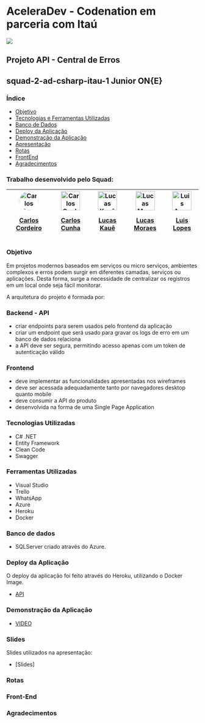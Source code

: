  
# AceleraDev - Codenation em parceria com Itaú



<img src="https://user-images.githubusercontent.com/50468352/81487897-a1499780-9238-11ea-8239-22a62f4f14b8.png"  />



## Projeto API - Central de Erros

## squad-2-ad-csharp-itau-1 Junior ON{E}

### Índice
* [Objetivo](#objetivo)
* [Tecnologias e Ferramentas Utilizadas](#tecnologias-utilizadas)
* [Banco de Dados](#banco-de-dados)
* [Deploy da Aplicação](#deploy-da-aplicação)
* [Demonstração da Aplicação](#demonstração)
* [Apresentação](#slides)
* [Rotas](#rotas)
* [FrontEnd](#front-end)
* [Agradecimentos](#agradecimentos)



### Trabalho desenvolvido pelo Squad:

| <a href="https://www.linkedin.com/in/carloscordeiro96/" target="_blank"><img title="Carlos Cordeiro" style="border-radius: 50%" src="https://media-exp1.licdn.com/dms/image/C4D03AQEzmOm2YXv9Rg/profile-displayphoto-shrink_200_200/0?e=1594252800&amp;v=beta&amp;t=7FxPDtbo14ySmaoG7JwC_YxRV1Go5WUZzu5J6vkyKqA" alt="Carlos Cordeiro"  width="50" height="50"> <p style="align-self: center">Carlos Cordeiro</p></a> | <a href="https://www.linkedin.com/in/carlos-eduardo-santana-88ti/" target="_blank"><img title="Carlos Cunha" src="https://media-exp1.licdn.com/dms/image/C4D03AQGo9T2T7l2Zlw/profile-displayphoto-shrink_200_200/0?e=1594252800&amp;v=beta&amp;t=KvHcnlqoYVggcVDs3GT91bOhWYHMnPiGAgV_s-qV2Bk" alt="Carlos Cunha" width="50" height="50"> <p style="align-self: center">Carlos Cunha</p> | <a href="https://www.linkedin.com/in/lucas-kau%C3%AA-359b21181/" target="_blank"><img title="Lucas Kauê" src="https://media-exp1.licdn.com/dms/image/C4E03AQGpCshHUY2Tfw/profile-displayphoto-shrink_200_200/0?e=1594252800&amp;v=beta&amp;t=e2eSJVcC96AAwr-ffqUXlsITWu8Tbh02sl8ToCsf8b0" loading="lazy" alt="Lucas Kauê" width="50" height="50"> <p style="align-self: center">Lucas Kauê</p></a> | <a href="https://www.linkedin.com/in/lucas-moraes-silva/" target="_blank"><img title="Lucas Moraes" src="https://media-exp1.licdn.com/dms/image/C4D03AQETiYQYsmzqrQ/profile-displayphoto-shrink_200_200/0?e=1594252800&amp;v=beta&amp;t=InMAdt5V8jmv7MrdA5mgLNrN2A5zlEoXv9szOXRu81w" alt="Lucas Moraes" width="50" height="50"> <p style="align-self: center">Lucas Moraes</p></a> | <a href="https://www.linkedin.com/in/luislopessilva/" target="_blank"><img title="Luis Augusto Lopes Silva" src="https://media-exp1.licdn.com/dms/image/C4D03AQHkclgVtAhfKA/profile-displayphoto-shrink_200_200/0?e=1594252800&amp;v=beta&amp;t=nk0Eo2DfrOENnU_kt74SioG3hG5DGqe2sugvIXGbH_U" alt="Luis Augusto Lopes Silva"  width="50" height="50"><p style="align-self: center"> Luis Lopes</p></a>
| ----- | ----- | ---- | -----| -----



### Objetivo
Em projetos modernos baseados em serviços ou micro serviços, ambientes complexos e erros podem surgir em diferentes camadas, serviços ou aplicações. 
Desta forma, surge a necessidade de centralizar os registros em um local onde seja fácil monitorar.

A arquitetura do projeto é formada por:

### Backend - API
- criar endpoints para serem usados pelo frontend da aplicação
- criar um endpoint que será usado para gravar os logs de erro em um banco de dados relaciona
- a API deve ser segura, permitindo acesso apenas com um token de autenticação válido

### Frontend
- deve implementar as funcionalidades apresentadas nos wireframes
- deve ser acessada adequadamente tanto por navegadores desktop quanto mobile
- deve consumir a API do produto
- desenvolvida na forma de uma Single Page Application

### Tecnologias Utilizadas
- C# .NET
- Entity Framework
- Clean Code 
- Swagger

### Ferramentas Utilizadas 
- Visual Studio
- Trello
- WhatsApp
- Azure 
- Heroku
- Docker

### Banco de dados
- SQLServer criado através do Azure.

### Deploy da Aplicação
O deploy da aplicação foi feito através do Heroku, utilizando o Docker Image.
* [API]()

### Demonstração da Aplicação
* [VIDEO]()

### Slides
Slides utilizados na apresentação:
* [Slides]


### Rotas

### Front-End

### Agradecimentos
